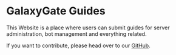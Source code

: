 # GalaxyGate Guides

This Website is a place where users can submit guides for server administration, bot 
management and everything related.

If you want to contribute, please head over to our [GitHub](https://github.com/GalaxyGate/guides).
